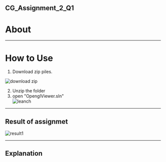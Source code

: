 ## CG_Assignment_2_Q1

About
===
   

---
How to Use
===
1. Download zip piles.  
   
![download zip](https://github.com/user-attachments/assets/3e76e9d2-5325-42a3-ba52-2bb3064c0a58)

2. Unzip the folder  
3. open "OpenglViewer.sln"  
![leanch](https://github.com/user-attachments/assets/1ed43ef3-d812-4b75-809d-fe1077eabf9b)
---
Result of assignmet  
---   

![result1](https://github.com/user-attachments/assets/1acde73e-bf21-417d-88f4-7bae46474e52)

---
Explanation
---



